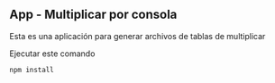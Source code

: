 

## App - Multiplicar por consola

Esta es una aplicación para generar archivos de tablas de multiplicar

Ejecutar este comando 

```
npm install
````